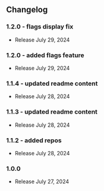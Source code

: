 ## Changelog

### 1.2.0 - flags display fix

- Release July 29, 2024

### 1.2.0 - added flags feature

- Release July 29, 2024

### 1.1.4 - updated readme content

- Release July 28, 2024

### 1.1.3 - updated readme content

- Release July 28, 2024

### 1.1.2 - added repos

- Release July 28, 2024

### 1.0.0

- Release July 27, 2024
